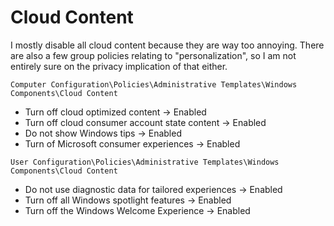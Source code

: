 # Cloud Content

I mostly disable all cloud content because they are way too annoying. There are also a few group policies relating to "personalization", so I am not entirely sure on the privacy implication of that either.

`Computer Configuration\Policies\Administrative Templates\Windows Components\Cloud Content`

- Turn off cloud optimized content -> Enabled
- Turn off cloud consumer account state content -> Enabled
- Do not show Windows tips -> Enabled
- Turn of Microsoft consumer experiences -> Enabled

`User Configuration\Policies\Administrative Templates\Windows Components\Cloud Content`

- Do not use diagnostic data for tailored experiences -> Enabled
- Turn off all Windows spotlight features -> Enabled
- Turn off the Windows Welcome Experience -> Enabled